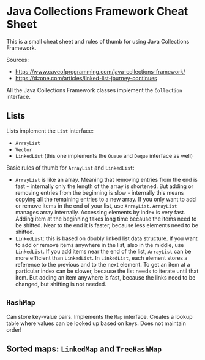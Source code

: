 # Java Collections Framework Cheat Sheet
This is a small cheat sheet and rules of thumb for using Java Collections Framework.

Sources:
* https://www.caveofprogramming.com/java-collections-framework/
* https://dzone.com/articles/linked-list-journey-continues

All the Java Collections Framework classes implement the ```Collection``` interface.

## Lists

Lists implement the ```List``` interface:
* ```ArrayList```
* ```Vector```
* ```LinkedList``` (this one implements the ```Queue``` and ```Deque``` interface as well)

Basic rules of thumb for ```ArrayList``` and ```LinkedList```:
* ```ArrayList``` is like an array. Meaning that removing entries from the end is fast - internally only the length of the array is shortened. But adding or removing entries from the beginning is slow - internally this means copying all the remaining entries to a new array. If you only want to add or remove items in the end of your list, use ```ArrayList```. ```ArrayList``` manages array internally. Accessing elements by index is very fast. Adding item at the beginning takes long time because the items need to be shifted. Near to the end it is faster, because less elements need to be shifted.
* ```LinkedList```: this is based on doubly linked list data structure. If you want to add or remove items anywhere in the list, also in the middle, use ```LinkedList```. If you add items near the end of the list, ```ArrayList``` can be more efficient than ```LinkedList```. In ```LinkedList```, each element stores a reference to the previous and to the next element. To get an item at a particular index can be slower, because the list needs to iterate until that item. But adding an item anywhere is fast, because the links need to be changed, but shifting is not needed.

## ```HashMap```
Can store key-value pairs. Implements the ```Map``` interface. Creates a lookup table where values can be looked up based on keys. Does not maintain order!

## Sorted maps: ```LinkedMap``` and ```TreeHashMap```
